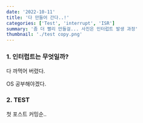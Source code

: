 ```yaml
---
date: '2022-10-11'
title: '다 만들어 간다..!'
categories: ['Test', 'interrupt', 'ISR']
summary: '좀 더 빨리 만들걸... 사진은 인터럽트 발생 과정'
thumbnail: './test copy.png'
---
```


### 1. 인터럽트는 무엇일까?

다 까먹어 버렸다.

OS 공부해야겠다.

### 2. TEST

첫 포스트 커밍순..